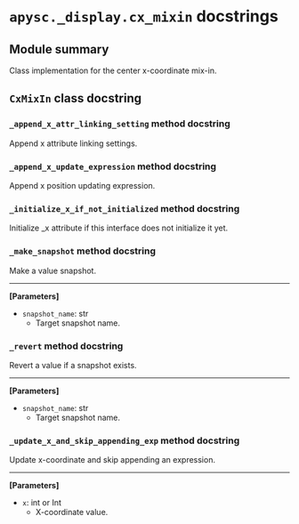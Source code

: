 # `apysc._display.cx_mixin` docstrings

## Module summary

Class implementation for the center x-coordinate mix-in.

## `CxMixIn` class docstring

### `_append_x_attr_linking_setting` method docstring

Append x attribute linking settings.

### `_append_x_update_expression` method docstring

Append x position updating expression.

### `_initialize_x_if_not_initialized` method docstring

Initialize _x attribute if this interface does not initialize it yet.

### `_make_snapshot` method docstring

Make a value snapshot.<hr>

**[Parameters]**

- `snapshot_name`: str
  - Target snapshot name.

### `_revert` method docstring

Revert a value if a snapshot exists.<hr>

**[Parameters]**

- `snapshot_name`: str
  - Target snapshot name.

### `_update_x_and_skip_appending_exp` method docstring

Update x-coordinate and skip appending an expression.<hr>

**[Parameters]**

- `x`: int or Int
  - X-coordinate value.